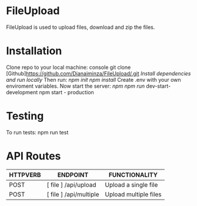# FileUpload
FileUpload is used to upload files, download and zip the files.

# Installation
Clone repo to your local machine:
console git clone  [Github]https://github.com/Dianaiminza/FileUpload/.git *Install dependencies and run locally*
Then run: *npm init npm install* Create .env with your own enviroment variables. Now start the server: *npm npm run* dev-start-development npm start - production

# Testing
To run tests: npm run test

# API Routes
 HTTPVERB     | ENDPOINT      | FUNCTIONALITY     
------------- | ------------- | -------------
  POST        |[ file ] /api/upload |Upload a single file
 POST         | [ file ] /api/multiple |Upload multiple files

